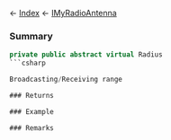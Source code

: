← [Index](Api-Index) ← [IMyRadioAntenna](Sandbox.ModAPI.Ingame.IMyRadioAntenna)

### Summary

```csharp
private public abstract virtual Radius
```csharp

Broadcasting/Receiving range

### Returns

### Example

### Remarks

